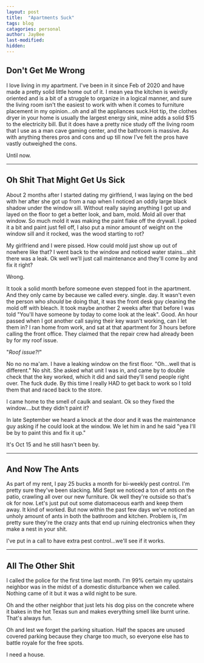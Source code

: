 ```yaml
---
layout: post
title:  "Apartments Suck"
tags: blog
catagories: personal
author: JayBee
last-modified:
hidden:
---
```

## Don't Get Me Wrong
I love living in my apartment. I've been in it since Feb of 2020 and have made a pretty solid little home out of it. I mean yea the kitchen is weirdly oriented and is a bit of a struggle to organize in a logical manner, and sure the living room isn't the easiest to work with when it comes to furniture placement in my opinion...oh and all the appliances suck.Hot tip, the clothes dryer in your home is usually the largest energy sink, mine adds a solid $15 to the electricity bill. But it does have a pretty nice study off the living room that I use as a man cave gaming center, and the bathroom is massive. As with anything theres pros and cons and up till now I've felt the pros have vastly outweighed the cons.

Until now.

--------------------------------------------------------------------------------------------------------------------------------------------------------------------------------------

## Oh Shit That Might Get Us Sick
About 2 months after I started dating my girlfriend, I was laying on the bed with her after she got up from a nap when I noticed an oddly large black shadow under the window sill. Without really saying anything I got up and layed on the floor to get a better look, and bam, mold. Mold all over that window. So much mold it was making the paint flake off the drywall. I poked it a bit and paint just fell off, I also put a minor amount of weight on the window sill and it rocked, was the wood starting to rot?

My girlfriend and I were pissed. How could mold just show up out of nowhere like that? I went back to the window and noticed water stains...shit there was a leak. Ok well we'll just call maintenance and they'll come by and fix it right? 

Wrong.

It took a solid month before someone even stepped foot in the apartment. And they only came by because we called every. single. day. It wasn't even the person who *should* be doing that, it was the front desk guy cleaning the mold off with bleach. It took maybe another 2 weeks after that before I was told "You'll have someone by today to come look at the leak". Good. An hour passed when I got another call saying their key wasn't working, can I let them in? I ran home from work, and sat at that apartment for 3 hours before calling the front office. They claimed that the repair crew had already been by for my roof issue.

"*Roof issue?!*"

No no no ma'am. I have a leaking window on the first floor. "Oh...well that is different." No shit. She asked what unit I was in, and came by to double check that the key worked, which it did and said they'll send people right over. The fuck dude. By this time I really HAD to get back to work so I told them that and raced back to the store.

I came home to the smell of caulk and sealant. Ok so they fixed the window....but they didn't paint it?

In late September we heard a knock at the door and it was the maintenance guy asking if he could look at the window. We let him in and he said "yea I'll be by to paint this and fix it up."

It's Oct 15 and he still hasn't been by.

--------------------------------------------------------------------------------------------------------------------------------------------------------------------------------------

## And Now The Ants
As part of my rent, I pay 25 bucks a month for bi-weekly pest control. I'm pretty sure they've been slacking. Mid Sept we noticed a ton of ants on the patio, crawling all over our new furniture. Ok well they're outside so that's ok for now. Let's just put out some diatomaceous earth and keep them away. It kind of worked. But now within the past few days we've noticed an unholy amount of ants in both the bathroom and kitchen. Problem is, I'm pretty sure they're the crazy ants that end up ruining electronics when they make a nest in your shit. 

I've put in a call to have extra pest control...we'll see if it works.

--------------------------------------------------------------------------------------------------------------------------------------------------------------------------------------

## All The Other Shit
I called the police for the first time last month. I'm 99% certain my upstairs neighbor was in the midst of a domestic disturbance when we called. Nothing came of it but it was a wild night to be sure. 

Oh and the other neighbor that just lets his dog piss on the concrete where it bakes in the hot Texas sun and makes everything smell like burnt urine. That's always fun.

Oh and lest we forget the parking situation. Half the spaces are unused covered parking because they charge too much, so everyone else has to battle royale for the free spots.

I need a house.